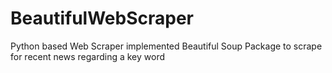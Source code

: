 # BeautifulWebScraper
Python based Web Scraper implemented Beautiful Soup Package to scrape for recent news regarding a key word 
